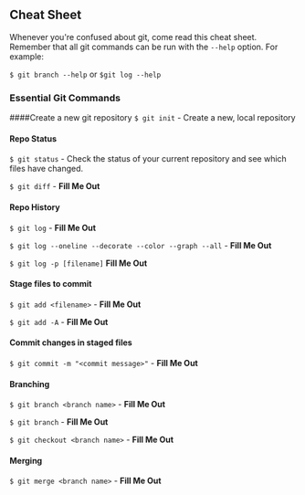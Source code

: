 ## Cheat Sheet

Whenever you're confused about git, come read this cheat sheet. Remember that all git commands can be run with the `--help` option. For example:

`$ git branch --help` or `$git log --help`

### Essential Git Commands

####Create a new git repository
`$ git init` - Create a new, local repository

#### Repo Status
`$ git status` - Check the status of your current repository and see which files have changed.

`$ git diff` - __Fill Me Out__

#### Repo History
`$ git log` - __Fill Me Out__

`$ git log --oneline --decorate --color --graph --all` - __Fill Me Out__

`$ git log -p [filename]` __Fill Me Out__

#### Stage files to commit
`$ git add <filename>` - __Fill Me Out__

`$ git add -A` - __Fill Me Out__

#### Commit changes in staged files
`$ git commit -m "<commit message>"` - __Fill Me Out__

#### Branching
`$ git branch <branch name>` - __Fill Me Out__

`$ git branch` - __Fill Me Out__

`$ git checkout <branch name>` - __Fill Me Out__

#### Merging ####

`$ git merge <branch name>` - __Fill Me Out__